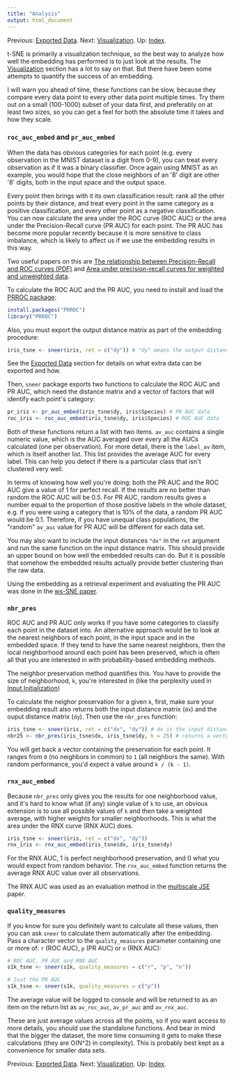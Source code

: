 ```yaml
---
title: "Analysis"
output: html_document
---
```


Previous: [Exported Data](exported-data.html). Next: [Visualization](visualization.html). Up: [Index](index.html).

t-SNE is primarily a visualization technique, so the best way to analyze how
well the embedding has performed is to just look at the results. The 
[Visualization](visualization.html) section has a lot to say on that. But there 
have been some attempts to quantify the success of an embedding.

I will warn you ahead of time, these functions can be slow, because they 
compare every data point to every other data point multiple times. Try them
out on a small (100-1000) subset of your data first, and preferably on at 
least two sizes, so you can get a feel for both the absolute time it takes
and how they scale.

### `roc_auc_embed` and `pr_auc_embed`

When the data has obvious categories for each point (e.g. every observation in
the MNIST dataset is a digit from 0-9), you can treat every observation as if
it was a binary classifier. Once again using MNIST as an example, you would
hope that the close neighbors of an '8' digit are other '8' digits, both in
the input space and the output space.

Every point then brings with it its own classification result: rank all the 
other points by their distance, and treat every point in the same category as a 
positive classification, and every other point as a negative classification. 
You can now calculate the area under the ROC curve (ROC AUC) or the 
area under the Precision-Recall curve (PR AUC) for each point. The PR AUC has
become more popular recently because it is more sensitive to class imbalance,
which is likely to affect us if we use the embedding results in this way.

Two useful papers on this are 
[The relationship between Precision-Recall and ROC curves (PDF)](http://pages.cs.wisc.edu/~jdavis/davisgoadrichcamera2.pdf)
and
[Area under precision-recall curves for weighted and unweighted data](http://dx.doi.org/10.1371/journal.pone.0092209).

To calculate the ROC AUC and the PR AUC, you need to install and load the
[PRROC package](https://cran.r-project.org/package=PRROC):

```R
install.packages("PRROC")
library("PRROC")
```

Also, you must export the output distance matrix as part of the embedding
procedure:

```R
iris_tsne <- sneer(iris, ret = c("dy")) # "dy" means the output distance matrix
```

See the [Exported Data](exported-data.html) section for details on what extra
data can be exported and how.

Then, `sneer` package exports two functions to calculate the ROC AUC and PR AUC,
which need the distance matrix and a vector of factors that will identify each
point's category:

```R
pr_iris <- pr_auc_embed(iris_tsne$dy, iris$Species) # PR AUC data
roc_iris <- roc_auc_embed(iris_tsne$dy, iris$Species) # ROC AUC data
```

Both of these functions return a list with two items. `av_auc` contains a single
numeric value, which is the AUC averaged over every all the AUCs calculated
(one per observation). For more detail, there is the `label_av` item, which is
itself another list. This list provides the average AUC for every label. This
can help you detect if there is a particular class that isn't clustered very
well.

In terms of knowing how well you're doing: both the PR AUC and the ROC AUC
give a value of 1 for perfect recall. If the results are no better than random
the ROC AUC will be 0.5. For PR AUC, random results gives a number equal to
the proportion of those positive labels in the whole dataset, e.g. if you 
were using a category that is 10% of the data, a random PR AUC would be 0.1.
Therefore, if you have unequal class populations, the "random" `av_auc` value 
for PR AUC will be different for each data set.

You may also want to include the input distances `"dx"` in the `ret` argument
and run the same function on the input distance matrix. This should provide
an upper bound on how well the embedded results can do. But it is possible that
somehow the embedded results actually provide better clustering than the raw
data.

Using the embedding as a retrieval experiment and evaluating the PR AUC was
done in the 
[ws-SNE paper](http://jmlr.org/proceedings/papers/v32/yange14.html).

### `nbr_pres`

ROC AUC and PR AUC only works if you have some categories to classify each
point in the dataset into. An alternative approach would be to look at
the nearest neighbors of each point, in the input space and in the embedded
space. If they tend to have the same nearest neighbors, then the local
neighborhood around each point has been preserved, which is often all that you 
are interested in with probability-based embedding methods.

The neighbor preservation method quantifies this. You have to provide the
size of neighborhood, `k`, you're interested in (like the perplexity used in 
[Input Initialization](input-initialization.html)) 

To calculate the neighor preservation for a given `k`, first, make sure your
embedding result also returns both the input distance matrix (`dx`) and the
ouput distance matrix (`dy`). Then use the `nbr_pres` function:

```R
iris_tsne <- sneer(iris, ret = c("dx", "dy")) # dx is the input distance matrix
nbr25 <- nbr_pres(iris_tsne$dx, iris_tsne$dy, k = 25) # returns a vector
```

You will get back a vector containing the preservation for each point. 
It ranges from `0` (no neighbors in common) to `1` (all neighbors the same). 
With random performance, you'd expect a value around `k / (k - 1)`.

### `rnx_auc_embed`

Because `nbr_pres` only gives you the results for one neighborhood value, and 
it's hard to know what (if any) single value of `k` to use, an obvious 
extension is to use all possible values of `k` and then take a weighted average,
with higher weights for smaller neighborhoods. This is what the area under the
RNX curve (RNX AUC) does.

```R
iris_tsne <- sneer(iris, ret = c("dx", "dy"))
rnx_iris <- rnx_auc_embed(iris_tsne$dx, iris_tsne$dy)
```

For the RNX AUC, 1 is perfect neighborhood preservation, and 0 what you would
expect from random behavior. The `rnx_auc_embed` function returns the
average RNX AUC value over all observations.

The RNX AUC was used as an evaluation method in the 
[multiscale JSE](http://dx.doi.org/10.1016/j.neucom.2014.12.095) paper.

### `quality_measures`

If you know for sure you definitely want to calculate all these values, then
you can ask `sneer` to calculate them automatically after the embedding. Pass
a character vector to the `quality_measures` parameter containing one or more
of: `r` (ROC AUC), `p` (PR AUC) or `n` (RNX AUC):

```R
# ROC AUC, PR AUC and RNX AUC
s1k_tsne <- sneer(s1k, quality_measures = c("r", "p", "n"))

# Just the PR AUC
s1k_tsne <- sneer(s1k, quality_measures = c("p"))
```

The average value will be logged to console and will be returned to as an item
on the return list as `av_roc_auc`, `av_pr_auc` and `av_rnx_auc`.

These are just average values across all the points, so if you want access
to more details, you should use the standalone functions. And bear in mind
that the bigger the dataset, the more time consuming it gets to make these
calculations (they are O(N^2) in complexity). This is probably best kept as a 
convenience for smaller data sets.

Previous: [Exported Data](exported-data.html). Next: [Visualization](visualization.html). Up: [Index](index.html).
